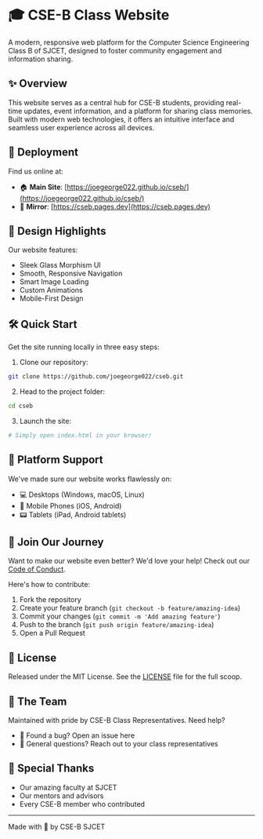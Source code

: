 # 🎓 CSE-B Class Website

A modern, responsive web platform for the Computer Science Engineering Class B of SJCET, designed to foster community engagement and information sharing.

## ✨ Overview

This website serves as a central hub for CSE-B students, providing real-time updates, event information, and a platform for sharing class memories. Built with modern web technologies, it offers an intuitive interface and seamless user experience across all devices.

## 🚀 Deployment

Find us online at:
- 🏠 **Main Site**: [https://joegeorge022.github.io/cseb/](https://joegeorge022.github.io/cseb/)
- 🔄 **Mirror**: [https://cseb.pages.dev](https://cseb.pages.dev)

## 💫 Design Highlights

Our website features:
- Sleek Glass Morphism UI
- Smooth, Responsive Navigation
- Smart Image Loading
- Custom Animations
- Mobile-First Design

## 🛠️ Quick Start

Get the site running locally in three easy steps:

1. Clone our repository:
```bash
git clone https://github.com/joegeorge022/cseb.git
```

2. Head to the project folder:
```bash
cd cseb
```

3. Launch the site:
```bash
# Simply open index.html in your browser!
```

## 📱 Platform Support

We've made sure our website works flawlessly on:
- 💻 Desktops (Windows, macOS, Linux)
- 📱 Mobile Phones (iOS, Android)
- 📟 Tablets (iPad, Android tablets)

## 🤝 Join Our Journey

Want to make our website even better? We'd love your help! Check out our [Code of Conduct](CODE_OF_CONDUCT.md).

Here's how to contribute:
1. Fork the repository
2. Create your feature branch (`git checkout -b feature/amazing-idea`)
3. Commit your changes (`git commit -m 'Add amazing feature'`)
4. Push to the branch (`git push origin feature/amazing-idea`)
5. Open a Pull Request

## 📜 License

Released under the MIT License. See the [LICENSE](LICENSE) file for the full scoop.

## 👥 The Team

Maintained with pride by CSE-B Class Representatives. Need help?
- 🐛 Found a bug? Open an issue here
- 💭 General questions? Reach out to your class representatives

## 🙏 Special Thanks

- Our amazing faculty at SJCET 
- Our mentors and advisors
- Every CSE-B member who contributed

---

Made with 💖 by CSE-B SJCET 

